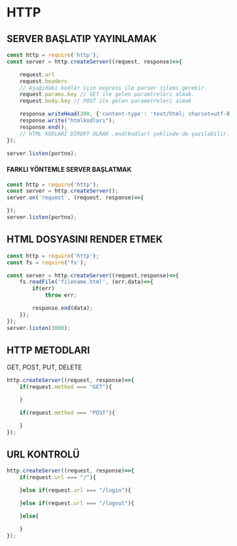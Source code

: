 # HTTP

## SERVER BAŞLATIP YAYINLAMAK
```javascript
const http = require('http');
const server = http.createServer((request, response)=>{

    request.url
    request.headers
    // Aşağıdaki kodlar için express ile parser işlemi gerekir.
    request.params.key // GET ile gelen paramtreleri almak.
    request.body.key // POST ile gelen parametreleri almak

    response.writeHead(200, {'content-type': 'text/html; charset=utf-8'});
    response.write("htmlkodları");
    response.end();
    // HTML KODLARI DİREKT OLRAK .end(kodlar) şeklinde de yazılabilir.
});

server.listen(portno);
```


#### FARKLI YÖNTEMLE SERVER BAŞLATMAK
```javascript
const http = require('http');
const server = http.createServer();
server.on('request', (request, response)=>{

});
server.listen(portno);
```




## HTML DOSYASINI RENDER ETMEK
```javascript
const http = require('http');
const fs = require('fs');

const server = http.createServer((request,response)=>{
    fs.readFile('filename.html', (err,data)=>{
        if(err)
            throw err;

        response.end(data);
    });
});
server.listen(3000);
```

## HTTP METODLARI
GET, POST, PUT, DELETE
```javascript
http.createServer((request, response)=>{
    if(request.method === "GET"){

    }

    if(request.method === "POST"){

    }
});
```

## URL KONTROLÜ
```javascript
http.createServer((request, response)=>{
    if(request.url === "/"){

    }else if(request.url === "/login"){

    }else if(request.url === "/logout"){

    }else{

    }
});
